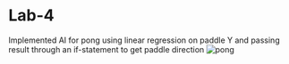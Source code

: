 # Lab-4
Implemented AI for pong using linear regression on paddle Y and passing result through an if-statement to get paddle direction
![pong](https://user-images.githubusercontent.com/55000958/145508266-abe1ac1e-c4ee-4409-a13e-3b29e5a990a8.gif)
